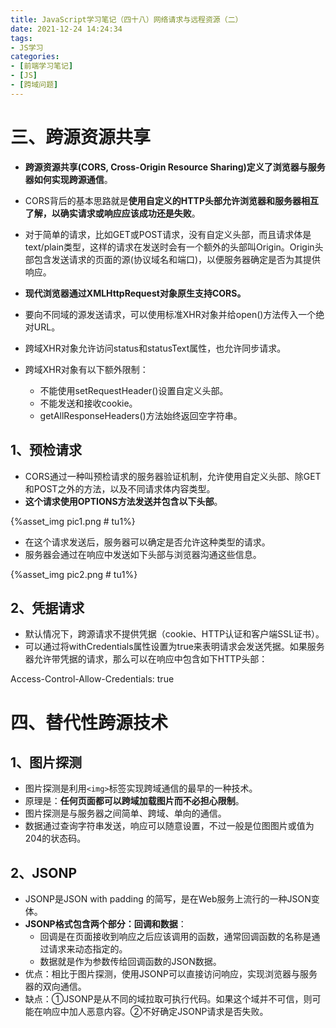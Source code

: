 ```yaml
---
title: JavaScript学习笔记（四十八）网络请求与远程资源（二）
date: 2021-12-24 14:24:34
tags:
- JS学习
categories:
- [前端学习笔记]
- [JS]
- [跨域问题]
---
```


# 三、跨源资源共享

* **跨源资源共享(CORS, Cross-Origin Resource Sharing)定义了浏览器与服务器如何实现跨源通信**。
* CORS背后的基本思路就是**使用自定义的HTTP头部允许浏览器和服务器相互了解，以确实请求或响应应该成功还是失败**。
* 对于简单的请求，比如GET或POST请求，没有自定义头部，而且请求体是text/plain类型，这样的请求在发送时会有一个额外的头部叫Origin。Origin头部包含发送请求的页面的源(协议域名和端口)，以便服务器确定是否为其提供响应。
* **现代浏览器通过XMLHttpRequest对象原生支持CORS。**
* 要向不同域的源发送请求，可以使用标准XHR对象并给open()方法传入一个绝对URL。

* 跨域XHR对象允许访问status和statusText属性，也允许同步请求。
* 跨域XHR对象有以下额外限制：
    * 不能使用setRequestHeader()设置自定义头部。
    * 不能发送和接收cookie。
    * getAllResponseHeaders()方法始终返回空字符串。

## 1、预检请求

* CORS通过一种叫预检请求的服务器验证机制，允许使用自定义头部、除GET和POST之外的方法，以及不同请求体内容类型。
* **这个请求使用OPTIONS方法发送并包含以下头部**。

{%asset_img pic1.png # tu1%}

* 在这个请求发送后，服务器可以确定是否允许这种类型的请求。
* 服务器会通过在响应中发送如下头部与浏览器沟通这些信息。

{%asset_img pic2.png # tu1%}

## 2、凭据请求

* 默认情况下，跨源请求不提供凭据（cookie、HTTP认证和客户端SSL证书）。
* 可以通过将withCredentials属性设置为true来表明请求会发送凭据。如果服务器允许带凭据的请求，那么可以在响应中包含如下HTTP头部：

Access-Control-Allow-Credentials: true 

# 四、替代性跨源技术

## 1、图片探测

* 图片探测是利用```<img>```标签实现跨域通信的最早的一种技术。
* 原理是：**任何页面都可以跨域加载图片而不必担心限制**。
* 图片探测是与服务器之间简单、跨域、单向的通信。
* 数据通过查询字符串发送，响应可以随意设置，不过一般是位图图片或值为204的状态码。

## 2、JSONP

* JSONP是JSON with padding 的简写，是在Web服务上流行的一种JSON变体。
* **JSONP格式包含两个部分：回调和数据**：
    * 回调是在页面接收到响应之后应该调用的函数，通常回调函数的名称是通过请求来动态指定的。
    * 数据就是作为参数传给回调函数的JSON数据。
* 优点：相比于图片探测，使用JSONP可以直接访问响应，实现浏览器与服务器的双向通信。
* 缺点：①JSONP是从不同的域拉取可执行代码。如果这个域并不可信，则可能在响应中加人恶意内容。②不好确定JSONP请求是否失败。
